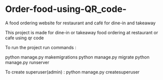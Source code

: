 # Order-food-using-QR_code-
A food ordering website for restaurant and café for dine-in and takeaway  

This project is made for dine-in or takeaway food ordering at restaurant or cafe using qr code

To run the project run commands :

python manage.py makemigrations
python manage.py migrate
python manage.py runserver

To create superuser(admin) :
python manage.py createsuperuser
